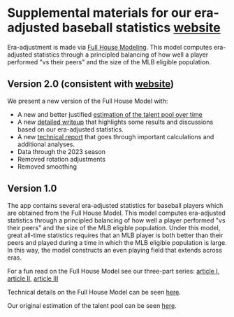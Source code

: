 
# Supplemental materials for our era-adjusted baseball statistics [website](https://eckeraadjustment.web.illinois.edu/)

Era-adjustment is made via [Full House Modeling](https://arxiv.org/abs/2207.11332). This model computes era-adjusted statistics through a principled balancing of how well a player performed "vs their peers" and the size of the MLB eligible population.

## Version 2.0 (consistent with [website](https://eckeraadjustment.web.illinois.edu/))

We present a new version of the Full House Model with:- A new and better justified [estimation of the talent pool over time](https://htmlpreview.github.io/?https://github.com/ecklab/era-adjustment-app-supplement/blob/main/writeups/MLBeligiblepop.html)
- A new [detailed writeup](https://htmlpreview.github.io/?https://github.com/ecklab/era-adjustment-app-supplement/blob/main/writeups/era_adjusted_V2_I.html) that highlights some results and discussions based on our era-adjusted statistics.
- A new [technical report](https://htmlpreview.github.io/?https://github.com/ecklab/era-adjustment-app-supplement/blob/main/tech-reports/tech-report-2023.html) that goes through important calculations and additional analyses.- Data through the 2023 season- Removed rotation adjustments
- Removed smoothing


## Version 1.0

The app contains several era-adjusted statistics for baseball players which are obtained from the Full House Model. This model computes era-adjusted statistics through a principled balancing of how well a player performed "vs their peers" and the size of the MLB eligible population. Under this model, great all-time statistics requires that an MLB player is both better than their peers and played during a time in which the MLB eligible population is large. In this way, the model constructs an even playing field that extends across eras.

For a fun read on the Full House Model see our three-part series: [article I](https://htmlpreview.github.io/?https://github.com/ecklab/era-adjustment-app-supplement/blob/main/writeups/article_I.html), [article II](https://htmlpreview.github.io/?https://github.com/ecklab/era-adjustment-app-supplement/blob/main/writeups/article_II.html), [article III](https://htmlpreview.github.io/?https://github.com/ecklab/era-adjustment-app-supplement/blob/main/writeups/article_III.html)

Technical details on the Full House Model can be seen [here](https://arxiv.org/abs/2207.11332).

Our original estimation of the talent pool can be seen [here](https://htmlpreview.github.io/?https://github.com/ecklab/era-adjustment-app-supplement/blob/main/writeups/MLB_eligible_pop.html).



